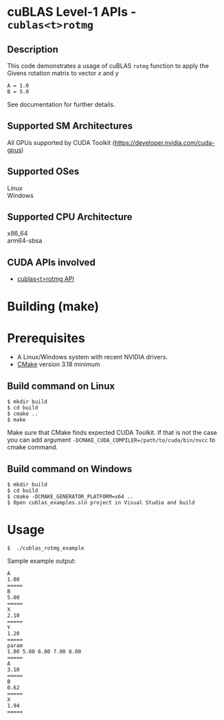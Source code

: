 # cuBLAS Level-1 APIs - `cublas<t>rotmg`

## Description

This code demonstrates a usage of cuBLAS `rotmg` function to apply the Givens rotation matrix to vector _x_ and _y_

```
A = 1.0
B = 5.0
```

See documentation for further details.

## Supported SM Architectures

All GPUs supported by CUDA Toolkit (https://developer.nvidia.com/cuda-gpus)  

## Supported OSes

Linux  
Windows

## Supported CPU Architecture

x86_64  
arm64-sbsa

## CUDA APIs involved
- [cublas\<t>rotmg API](https://docs.nvidia.com/cuda/cublas/index.html#cublas-t-rotmg)

# Building (make)

# Prerequisites
- A Linux/Windows system with recent NVIDIA drivers.
- [CMake](https://cmake.org/download) version 3.18 minimum

## Build command on Linux
```
$ mkdir build
$ cd build
$ cmake ..
$ make
```
Make sure that CMake finds expected CUDA Toolkit. If that is not the case you can add argument `-DCMAKE_CUDA_COMPILER=/path/to/cuda/bin/nvcc` to cmake command.

## Build command on Windows
```
$ mkdir build
$ cd build
$ cmake -DCMAKE_GENERATOR_PLATFORM=x64 ..
$ Open cublas_examples.sln project in Visual Studio and build
```

# Usage
```
$  ./cublas_rotmg_example
```

Sample example output:

```
A
1.00
=====
B
5.00
=====
X
2.10
=====
Y
1.20
=====
param
1.00 5.00 6.00 7.00 8.00 
=====
A
3.10
=====
B
0.62
=====
X
1.94
=====

```
